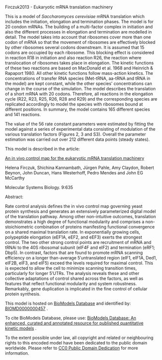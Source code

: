 

Firczuk2013 - Eukaryotic mRNA translation machinery

This is a model of _Saccharomyces cerevisiae_ mRNA translation which includes
the initiation, elongation and termination phases. The model is for 20 condon
mRNAs. The building of a multi-factor complex in initiation and also the
different processes in elongation and termination are modelled in detail. The
model takes into account that ribosomes cover more than one codon of mRNA so
that the movement of ribosomes are effectively blocked by other ribosomes
several codons downstream. It is assumed that 15 codons are occupied by each
ribosome. This blocking effect is considered in reaction R18 in initiation and
also reaction R26, the reaction where translocation of ribosomes takes place
in elongation. The kinetic functions of these two reactions are based on
MacDonald et al. 1968 and Heinrich & Rapaport 1980. All other kinetic
functions follow mass-action kinetics. The concentrations of transfer RNA
species (Met-tRNA, aa-tRNA and tRNA in the model) are kept constant, while the
other species' concentrations can change in the course of the simulation. The
model describes the translation of a short mRNA with 20 codons. Therefore, all
reactions in the elongation cycle (R22, R23, R25, R26, R28 and R29) and the
corresponding species are replicated accordingly to model the species with
ribosomes bound at different positions. In summary, the model contains 165
different species and 141 reactions.

The value of the 56 rate constant parameters were estimated by fitting the
model against a series of experimental data consisting of modulation of the
various translation factors (Figures 2, 3 and S3). Overall the parameter
estimation was carried out over 212 different data points (steady states).

This model is described in the article:

[An in vivo control map for the eukaryotic mRNA translation
machinery](http://identifiers.org/pubmed/23340841)

Helena Firczuk, Shichina Kannambath, Jürgen Pahle, Amy Claydon, Robert Beynon,
John Duncan, Hans Westerhoff, Pedro Mendes and John EG McCarthy

Molecular Systems Biology. 9:635

Abstract:

Rate control analysis defines the in vivo control map governing yeast protein
synthesis and generates an extensively parameterized digital model of the
translation pathway. Among other non-intuitive outcomes, translation
demonstrates a high degree of functional modularity and comprises a non-
stoichiometric combination of proteins manifesting functional convergence on a
shared maximal translation rate. In exponentially growing cells, polypeptide
elongation (eEF1A, eEF2, and eEF3) exerts the strongest control. The two other
strong control points are recruitment of mRNA and tRNAi to the 40S ribosomal
subunit (eIF4F and eIF2) and termination (eRF1; Dbp5). In contrast, factors
that are found to promote mRNA scanning efficiency on a longer than-average
5′untranslated region (eIF1, eIF1A, Ded1, eIF2B, eIF3, and eIF5) exceed the
levels required for maximal control. This is expected to allow the cell to
minimize scanning transition times, particularly for longer 5′UTRs. The
analysis reveals these and other collective adaptations of control shared
across the factors, as well as features that reflect functional modularity and
system robustness. Remarkably, gene duplication is implicated in the fine
control of cellular protein synthesis.

This model is hosted on [BioModels Database](http://www.ebi.ac.uk/biomodels/)
and identified by:
[BIOMD0000000457](http://identifiers.org/biomodels.db/BIOMD0000000457) .

To cite BioModels Database, please use: [BioModels Database: An enhanced,
curated and annotated resource for published quantitative kinetic
models](http://identifiers.org/pubmed/20587024) .

To the extent possible under law, all copyright and related or neighbouring
rights to this encoded model have been dedicated to the public domain
worldwide. Please refer to [CC0 Public Domain
Dedication](http://creativecommons.org/publicdomain/zero/1.0/) for more
information.

